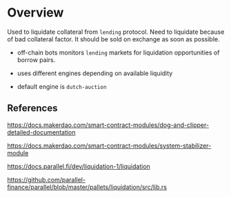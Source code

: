# Overview

Used to liquidate collateral from `lending` protocol.  Need to liquidate because of bad collateral factor. It should be sold on exchange as soon as possible.

- off-chain bots monitors `lending` markets for liquidation opportunities of borrow pairs.

- uses different engines depending on available liquidity

- default engine is `dutch-auction`

## References

https://docs.makerdao.com/smart-contract-modules/dog-and-clipper-detailed-documentation

https://docs.makerdao.com/smart-contract-modules/system-stabilizer-module

https://docs.parallel.fi/dev/liquidation-1/liquidation

https://github.com/parallel-finance/parallel/blob/master/pallets/liquidation/src/lib.rs
